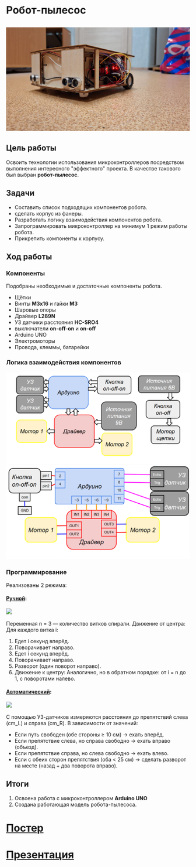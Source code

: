 # Робот-пылесос
![](img/пылесос%201.jpg)
---
## Цель работы
Освоить технологии использования микроконтроллеров посредством выполнения интересного "эффектного" проекта. В качестве такового был выбран **робот-пылесос**.
## Задачи
- Составить список подходящих компонентов робота.
- сделать корпус из фанеры.
- Разработать логику взаимодействия компонентов робота.
- Запрограммировать микроконтроллер на минимум 1 режим работы робота.
- Прикрепить компоненты к корпусу.
## Ход работы
### Компоненты
Подобраны необходимые и достаточные компоненты робота.
- Щётки
- Винты **М3х16** и гайки **М3**
- Шаровые опоры
- Драйвер **L289N**
- УЗ датчики расстояния **HC-SRO4**
- выключатели **on-off-on** и **on-off**
- Arduino UNO
- Электромоторы
- Провода, клеммы, батарейки


### Логика взаимодействия компонентов
![Блок-схема](img/блок-схема.png)
![](img/подключение.png)

### Программирование
Реализованы 2 режима:
#### [Ручной](pilesas.ino#L168):

![](img/ручной.gif)

Переменная n = 3 — количество витков спирали. Движение от центра:
Для каждого витка i:
1) Едет i секунд вперёд.
2) Поворачивает направо.
3) Едет i секунд вперёд.
4) Поворачивает направо.
5) Разворот (один поворот направо).
6) Движение к центру: Аналогично, но в обратном порядке: от i = n до 1, с поворотами налево.

#### [Автоматический](pilesas.ino#L143):

![](img/авто.gif)

С помощью УЗ-датчиков измеряются расстояния до препятствий слева (cm_L) и справа (cm_R). В зависимости от значений:
- Если путь свободен (обе стороны ≥ 10 см) → ехать вперёд.
- Если препятствие слева, но справа свободно → ехать вправо (объезд).
- Если препятствие справа, но слева свободно → ехать влево.
- Если с обеих сторон препятствия (оба < 25 см) → сделать разворот на месте (назад + два поворота вправо).

## Итоги
1) Освоена работа с микроконтроллером **Arduino UNO**
2) Создана работающая модель робота-пылесоса.

# [Постер](постер.jpg)
# [Презентация](пылехранитель.pptx)
